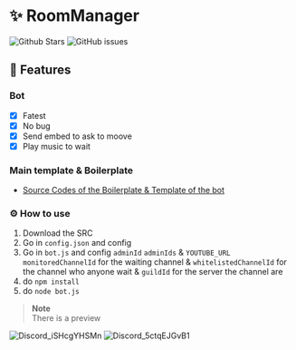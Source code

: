 # ✨ RoomManager
![Github Stars](https://img.shields.io/github/stars/Unknown-user-dev/RoomManager?style=for-the-badge)
![GitHub issues](https://img.shields.io/github/issues-raw/Unknown-user-dev/RoomManager?style=for-the-badge)

## 📝 Features

### Bot
- [x] Fatest
- [x] No bug
- [x] Send embed to ask to moove
- [X] Play music to wait

### Main template & Boilerplate
- [Source Codes of the Boilerplate & Template of the bot](https://github.com/NamVr/DiscordBot-Template)
  
### ⚙️ How to use
1. Download the SRC
2. Go in `config.json` and config
3. Go in `bot.js` and config `adminId` `adminIds` & `YOUTUBE_URL` `monitoredChannelId` for the waiting channel & `whitelistedChannelId` for the channel who anyone wait & `guildId` for the server the channel are 
5. do `npm install`
6. do `node bot.js`

> **Note**  
> There is a preview

![Discord_iSHcgYHSMn](https://github.com/user-attachments/assets/12df504c-4c23-4090-a24a-d68ab11a78e9)
![Discord_5ctqEJGvB1](https://github.com/user-attachments/assets/8e5c5133-a789-45c1-9de4-ad4a7bce8ff6)
